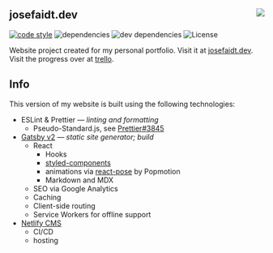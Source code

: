 <h2>josefaidt.dev <a href='https://app.netlify.com/sites/gallant-easley-3de8ba/deploys'><img align="right" src='https://api.netlify.com/api/v1/badges/d58ac795-8767-433a-bf66-31558d459980/deploy-status'/></a>
</h2>

[![code style](https://img.shields.io/badge/code%20style-standard-brightgreen.svg?style=flat-square)](http://standardjs.com)
![dependencies](https://img.shields.io/david/josefaidt/josefaidt.github.io.svg?style=flat-square)
![dev dependencies](https://img.shields.io/david/dev/josefaidt/josefaidt.github.io.svg?style=flat-square)
![License](https://img.shields.io/github/license/josefaidt/josefaidt.github.io.svg?style=flat-square)

Website project created for my personal portfolio. Visit it at [josefaidt.dev](https://josefaidt.dev/). Visit the progress over at [trello](https://trello.com/b/GQqL1K11/josefaidtme).

## Info

This version of my website is built using the following technologies:

- ESLint & Prettier &mdash; _linting and formatting_
  - Pseudo-Standard.js, see [Prettier#3845](https://github.com/prettier/prettier/issues/3845)
- [Gatsby v2](https://gatsbyjs.org/) &mdash; _static site generator; build_
  - React
    - Hooks
    - [styled-components](https://www.styled-components.com/)
    - animations via [react-pose](https://popmotion.io/pose/) by Popmotion
    - Markdown and MDX
  - SEO via Google Analytics
  - Caching
  - Client-side routing
  - Service Workers for offline support
- [Netlify CMS](https://netlify.com)
  - CI/CD
  - hosting
